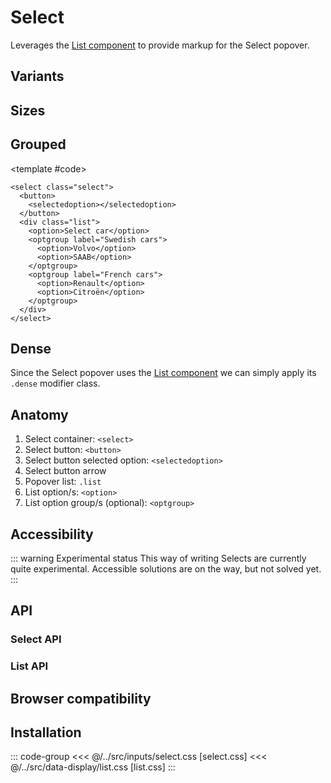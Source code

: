 <script setup>
	import Example from "../../.vitepress/theme/app/components/Example.vue"
	import Baseline from "../../.vitepress/theme/app/components/Baseline.vue"
</script>

# Select

Leverages the [List component](/components/data-display/list) to provide markup for the Select popover.

## Variants

<Example direction="row">
<template #example>
<select class="select">
  <button>
    <selectedoption></selectedoption>
  </button>
  <div class="list">
   <option>Outlined (default)</option>
    <option>Option Two</option>
    <option>Option Three</option>
  </div>
</select>

<select class="select filled">
  <button>
    <selectedoption></selectedoption>
  </button>
  <div class="list">
   <option>Filled</option>
    <option>Option Two</option>
    <option>Option Three</option>
  </div>
</select>
</template>
<template #code>

```html
<select class="select">
  <button>
    <selectedoption></selectedoption>
  </button>
  <div class="list">
    <option>Outlined (default)</option>
    <option>Option Two</option>
    <option>Option Three</option>
  </div>
</select>

<select class="select filled">
  <!--  -->
</select>
```

</template>
</Example>

## Sizes

<Example direction="row">
<template #example>
<select class="select small">
  <button>
    <selectedoption></selectedoption>
  </button>
  <div class="list">
   <option>Small</option>
    <option>Option Two</option>
    <option>Option Three</option>
  </div>
</select>

<select class="select">
  <button>
    <selectedoption></selectedoption>
  </button>
  <div class="list">
   <option>Default</option>
    <option>Option Two</option>
    <option>Option Three</option>
  </div>
</select>
</template>
<template #code>

```html{1}
<select class="small">
  <!--  -->
</select>
```

</template>
</Example>

## Grouped

<Example direction="row">
<template #example>
<select class="select">
  <button>
    <selectedoption></selectedoption>
  </button>
  <div class="list">
  <option>Select car</option>
   <optgroup label="Swedish cars">
    <option>Volvo</option>
    <option>SAAB</option>
   </optgroup>
   <optgroup label="French cars">
    <option>Renault</option>
    <option>Citroën</option>
   </optgroup>
  </div>
</select>
</template>

<template #code>

```html{7,10,11,14}
<select class="select">
  <button>
    <selectedoption></selectedoption>
  </button>
  <div class="list">
    <option>Select car</option>
    <optgroup label="Swedish cars">
      <option>Volvo</option>
      <option>SAAB</option>
    </optgroup>
    <optgroup label="French cars">
      <option>Renault</option>
      <option>Citroën</option>
    </optgroup>
  </div>
</select>
```

</template>
</Example>

## Dense

Since the Select popover uses the [List component](/components/data-display/list) we can simply apply its `.dense` modifier class.

<Example direction="row">
<template #example>
<select class="select">
  <button>
    <selectedoption></selectedoption>
  </button>
  <div class="list dense">
    <option>Dense</option>
    <option>Dense Two</option>
    <option>Dense Three</option>
  </div>
</select>
</template>
<template #code>

```html{1}
<select class="select">
  <button>
    <selectedoption></selectedoption>
  </button>
  <div class="list dense">
    <option>Dense</option>
    <option>Dense Two</option>
    <option>Dense Three</option>
  </div>
</select>
```

</template>
</Example>

<style scoped>
  .anatomy {
    display: grid;
    gap: 6px;
    outline: var(--_anatomy-border-gray);
    outline-offset: 4px;

    & > * {
      outline: var(--_anatomy-border-red);
    }

    button:after {
      outline: var(--_anatomy-border-red);
      outline-offset: 2px;
    }
  }
</style>

## Anatomy

1. Select container: `<select>`
2. Select button: `<button>`
3. Select button selected option: `<selectedoption>`
4. Select button arrow
5. Popover list: `.list`
6. List option/s: `<option>`
7. List option group/s (optional): `<optgroup>`

<Example direction="column">
<template #example>
<div class="anatomy" style="margin: 0 auto;">
<select class="select">
  <button class="anatomy">
    <selectedoption></selectedoption>
  </button>
  <div class="list">
   <option>Option One</option>
  </div>
</select>
<div class="list">
   <option checked>Option One</option>
    <option>Option Two</option>
    <option>Option Three</option>
  </div>
</div>
</template>
</Example>

## Accessibility

::: warning Experimental status
This way of writing Selects are currently quite experimental. Accessible solutions are on the way, but not solved yet.
:::

## API

### Select API

<!--@include: ./select-api.md -->

### List API

<!--@include: ../data-display/list-api.md -->

## Browser compatibility

<Baseline :ids="['light-dark', 'color-mix']" />

## Installation

::: code-group
<<< @/../src/inputs/select.css [select.css]
<<< @/../src/data-display/list.css [list.css]
:::
